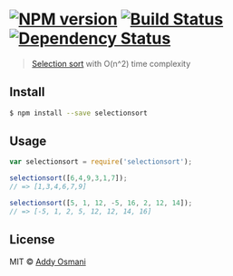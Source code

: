 #  [![NPM version][npm-image]][npm-url] [![Build Status][travis-image]][travis-url] [![Dependency Status][daviddm-url]][daviddm-image]

> [Selection sort](http://en.wikipedia.org/wiki/Selection_sort) with O(n^2) time complexity


## Install

```sh
$ npm install --save selectionsort
```


## Usage

```js
var selectionsort = require('selectionsort');

selectionsort([6,4,9,3,1,7]); 
// => [1,3,4,6,7,9]

selectionsort([5, 1, 12, -5, 16, 2, 12, 14]);
// => [-5, 1, 2, 5, 12, 12, 14, 16]
```


## License

MIT © [Addy Osmani](http://addyosmani.com)


[npm-url]: https://npmjs.org/package/selectionsort
[npm-image]: https://badge.fury.io/js/selectionsort.svg
[travis-url]: https://travis-ci.org/addyosmani/selectionsort
[travis-image]: https://travis-ci.org/addyosmani/selectionsort.svg?branch=master
[daviddm-url]: https://david-dm.org/addyosmani/selectionsort.svg?theme=shields.io
[daviddm-image]: https://david-dm.org/addyosmani/selectionsort

